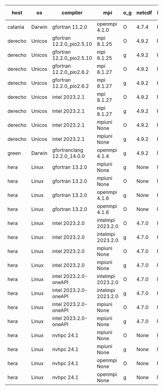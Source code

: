 

| host     | os       | compiler                              | mpi                      | o_g        | netcdf        | build       | u_pass          | u_fail          | s_pass            | s_fail            | e_pass             | e_fail             | nuopc_pass       | nuopc_fail       | artifacts link          |
|----------|----------|---------------------------------------|--------------------------|------------|---------------|-------------|-----------------|-----------------|-------------------|-------------------|--------------------|--------------------|------------------|------------------|-------------------------|
| catania | Darwin | gfortran 11.2.0 | openmpi 4.1.0  | O | 4.7.4  | PASS | 14106 | 3 | 49 | 0 | 81 | 0 | 48 | 1 | <a href="https://github.com/esmf-org/esmf-test-artifacts/tree/bf3e536c3a10ff5c45bf4fa874ea119217b6eb5b/develop/gfortran/11.2.0/O/openmpi/4.1.0" target="_blank">bf3e536</a> | 
| derecho | Unicos | gfortran 12.2.0_pio2.5.10 | mpi 8.1.25  | O | 4.9.2  | PASS | None | None | None | None | None | None | None | None | <a href="https://github.com/esmf-org/esmf-test-artifacts/tree/81f115c4050e2183a1e3c86a9c1024eaaa18a0e1/develop/gfortran/12.2.0_pio2.5.10/O/mpi/8.1.25" target="_blank">81f115c</a> | 
| derecho | Unicos | gfortran 12.2.0_pio2.5.10 | mpi 8.1.25  | g | 4.9.2  | PASS | None | None | None | None | None | None | None | None | <a href="https://github.com/esmf-org/esmf-test-artifacts/tree/84f9308182286f6cba3eb62950a0ebf6af135ee9/develop/gfortran/12.2.0_pio2.5.10/g/mpi/8.1.25" target="_blank">84f9308</a> | 
| derecho | Unicos | gfortran 12.2.0_pio2.6.2 | mpi 8.1.27  | O | 4.9.2  | PASS | None | None | None | None | None | None | None | None | <a href="https://github.com/esmf-org/esmf-test-artifacts/tree/33fee08cdfba6c8867385df75dc3803ea8ab56ad/develop/gfortran/12.2.0_pio2.6.2/O/mpi/8.1.27" target="_blank">33fee08</a> | 
| derecho | Unicos | gfortran 12.2.0_pio2.6.2 | mpi 8.1.27  | g | 4.9.2  | PASS | None | None | None | None | None | None | None | None | <a href="https://github.com/esmf-org/esmf-test-artifacts/tree/1c66d2bdc6683e60494c8ddf1c82bc8c08195f87/develop/gfortran/12.2.0_pio2.6.2/g/mpi/8.1.27" target="_blank">1c66d2b</a> | 
| derecho | Unicos | intel 2023.2.1 | mpi 8.1.27  | O | 4.9.2  | PASS | None | None | None | None | None | None | None | None | <a href="https://github.com/esmf-org/esmf-test-artifacts/tree/a26ce34350d86e8b8430b86046de7d23b0bf95b1/develop/intel/2023.2.1/O/mpi/8.1.27" target="_blank">a26ce34</a> | 
| derecho | Unicos | intel 2023.2.1 | mpi 8.1.27  | g | 4.9.2  | PASS | None | None | None | None | None | None | None | None | <a href="https://github.com/esmf-org/esmf-test-artifacts/tree/9634ed51dc2b791c23e55875dde621640629d89b/develop/intel/2023.2.1/g/mpi/8.1.27" target="_blank">9634ed5</a> | 
| derecho | Unicos | intel 2023.2.1 | mpiuni None  | O | 4.9.2  | PASS | None | None | None | None | None | None | None | None | <a href="https://github.com/esmf-org/esmf-test-artifacts/tree/36b6d40b57c56ad4c8cbf31e69808d4f5b31ff88/develop/intel/2023.2.1/O/mpiuni/None" target="_blank">36b6d40</a> | 
| derecho | Unicos | intel 2023.2.1 | mpiuni None  | g | 4.9.2  | PASS | None | None | None | None | None | None | None | None | <a href="https://github.com/esmf-org/esmf-test-artifacts/tree/956c509034ee206316b5876de75b3c1766142361/develop/intel/2023.2.1/g/mpiuni/None" target="_blank">956c509</a> | 
| green | Darwin | gfortranclang 12.2.0_14.0.0 | openmpi 4.1.4  | g | 4.9.2  | PASS | 14109 | 0 | 49 | 0 | 81 | 0 | 48 | 1 | <a href="https://github.com/esmf-org/esmf-test-artifacts/tree/3cfcb0de622d578253adc50324f95c59c88f39a7/develop/gfortranclang/12.2.0_14.0.0/g/openmpi/4.1.4" target="_blank">3cfcb0d</a> | 
| hera | Linux | gfortran 13.2.0 | mpiuni None  | g | None  | PASS | 12441 | 0 | 8 | 0 | 44 | 0 | None | None | <a href="https://github.com/esmf-org/esmf-test-artifacts/tree/e33e295d0d792e39d4ac9fa7404fd1fcca560085/develop/gfortran/13.2.0/g/mpiuni/None" target="_blank">e33e295</a> | 
| hera | Linux | gfortran 13.2.0 | mpiuni None  | O | None  | PASS | 12441 | 0 | 8 | 0 | 44 | 0 | None | None | <a href="https://github.com/esmf-org/esmf-test-artifacts/tree/50bb67630853b20747c956d475c3f31978e7b8e6/develop/gfortran/13.2.0/O/mpiuni/None" target="_blank">50bb676</a> | 
| hera | Linux | gfortran 13.2.0 | openmpi 4.1.6  | g | None  | PASS | None | None | None | None | None | None | None | None | <a href="https://github.com/esmf-org/esmf-test-artifacts/tree/203ad85826a892f433b6a9e2670c6df32566fe20/develop/gfortran/13.2.0/g/openmpi/4.1.6" target="_blank">203ad85</a> | 
| hera | Linux | gfortran 13.2.0 | openmpi 4.1.6  | O | None  | PASS | None | None | None | None | None | None | None | None | <a href="https://github.com/esmf-org/esmf-test-artifacts/tree/60fbe7618122972554be6cd00378413f39fb02f3/develop/gfortran/13.2.0/O/openmpi/4.1.6" target="_blank">60fbe76</a> | 
| hera | Linux | intel 2023.2.0 | intelmpi 2023.2.0  | O | 4.7.0  | PASS | None | None | None | None | None | None | None | None | <a href="https://github.com/esmf-org/esmf-test-artifacts/tree/19424288b2aabaace4b0a527e8aec5ad0f7ba7f5/develop/intel/2023.2.0/O/intelmpi/2023.2.0" target="_blank">1942428</a> | 
| hera | Linux | intel 2023.2.0 | intelmpi 2023.2.0  | g | 4.7.0  | PASS | None | None | None | None | None | None | None | None | <a href="https://github.com/esmf-org/esmf-test-artifacts/tree/669c2563cc7fae0d9502f1c37a54ca494b0138f8/develop/intel/2023.2.0/g/intelmpi/2023.2.0" target="_blank">669c256</a> | 
| hera | Linux | intel 2023.2.0 | mpiuni None  | O | 4.7.0  | PASS | 12441 | 0 | 8 | 0 | 44 | 0 | None | None | <a href="https://github.com/esmf-org/esmf-test-artifacts/tree/3a27b070520b810047d25bfe131c9cbf933c6a5a/develop/intel/2023.2.0/O/mpiuni/None" target="_blank">3a27b07</a> | 
| hera | Linux | intel 2023.2.0 | mpiuni None  | g | 4.7.0  | PASS | 12441 | 0 | 8 | 0 | 44 | 0 | None | None | <a href="https://github.com/esmf-org/esmf-test-artifacts/tree/c6c97a6270573fb914d25dc3213b6a55c47ff1ac/develop/intel/2023.2.0/g/mpiuni/None" target="_blank">c6c97a6</a> | 
| hera | Linux | intel 2023.2.0-oneAPI | intelmpi 2023.2.0  | O | 4.7.0  | PASS | None | None | None | None | None | None | None | None | <a href="https://github.com/esmf-org/esmf-test-artifacts/tree/4088235d28a1b556740a5e5764710f13c984f3bb/develop/intel/2023.2.0-oneAPI/O/intelmpi/2023.2.0" target="_blank">4088235</a> | 
| hera | Linux | intel 2023.2.0-oneAPI | intelmpi 2023.2.0  | g | 4.7.0  | PASS | None | None | None | None | None | None | None | None | <a href="https://github.com/esmf-org/esmf-test-artifacts/tree/f1bc761c72982c1063d7cfe594375a7d36a86272/develop/intel/2023.2.0-oneAPI/g/intelmpi/2023.2.0" target="_blank">f1bc761</a> | 
| hera | Linux | intel 2023.2.0-oneAPI | mpiuni None  | O | 4.7.0  | PASS | 12441 | 0 | 8 | 0 | 44 | 0 | None | None | <a href="https://github.com/esmf-org/esmf-test-artifacts/tree/ec2b0417dfceb6ec57bd62da84e1f369e04758d1/develop/intel/2023.2.0-oneAPI/O/mpiuni/None" target="_blank">ec2b041</a> | 
| hera | Linux | intel 2023.2.0-oneAPI | mpiuni None  | g | 4.7.0  | PASS | 12441 | 0 | 8 | 0 | 44 | 0 | None | None | <a href="https://github.com/esmf-org/esmf-test-artifacts/tree/8892b1c59c35eda855b694777587cd053b7d86d6/develop/intel/2023.2.0-oneAPI/g/mpiuni/None" target="_blank">8892b1c</a> | 
| hera | Linux | nvhpc 24.1 | mpiuni None  | O | None  | PASS | None | None | None | None | None | None | None | None | <a href="https://github.com/esmf-org/esmf-test-artifacts/tree/85bdf5601f7e39077b9641d557c722bfbfc295ad/develop/nvhpc/24.1/O/mpiuni/None" target="_blank">85bdf56</a> | 
| hera | Linux | nvhpc 24.1 | mpiuni None  | g | None  | PASS | None | None | None | None | None | None | None | None | <a href="https://github.com/esmf-org/esmf-test-artifacts/tree/029f3c1e31fee64882aaffb06bc3b2673f34c171/develop/nvhpc/24.1/g/mpiuni/None" target="_blank">029f3c1</a> | 
| hera | Linux | nvhpc 24.1 | openmpi None  | O | None  | PASS | None | None | None | None | None | None | None | None | <a href="https://github.com/esmf-org/esmf-test-artifacts/tree/05c806002b39f2c9f9e640fa6e782dc0d314c842/develop/nvhpc/24.1/O/openmpi/None" target="_blank">05c8060</a> | 
| hera | Linux | nvhpc 24.1 | openmpi None  | g | None  | PASS | None | None | None | None | None | None | None | None | <a href="https://github.com/esmf-org/esmf-test-artifacts/tree/a7a95e216134395c201608f4c5d2822de7ae835a/develop/nvhpc/24.1/g/openmpi/None" target="_blank">a7a95e2</a> | 
